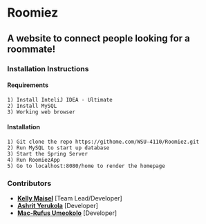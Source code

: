 # Roomiez

## A website to connect people looking for a roommate!
### Installation Instructions
#### Requirements
```
1) Install InteliJ IDEA - Ultimate
2) Install MySQL
3) Working web browser
```
#### Installation
```
1) Git clone the repo https://githome.com/WSU-4110/Roomiez.git
2) Run MySQL to start up database
3) Start the Spring Server
4) Run RoomiezApp
5) Go to localhost:8080/home to render the homepage
```


### Contributors
* [**Kelly Maisel**](https://github.com/maiselkelly) [Team Lead/Developer]
* [**Ashrit Yerukola**](https://github.com/ashrityschool) [Developer]
* [**Mac-Rufus Umeokolo**](https://github.com/ultimatestarcoder) [Developer]

